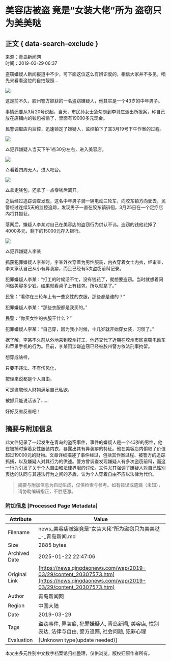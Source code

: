 # 美容店被盗 竟是“女装大佬”所为 盗窃只为美美哒

## 正文 { data-search-exclude }


来源：青岛新闻网  
时间：2019-03-29 06:37

盗窃嫌疑人新闻报道中不少，可下面这位这么有辨识度的，相信大家并不多见，咱先来看看这位的自拍靓照…

![](http://news.qingdaonews.com/images/2019-03/29/77935f81-a1e4-41c4-8f17-f972ac6dc93e.jpeg.2)

这是前不久，胶州警方抓获的一名盗窃嫌疑人，他其实是一个43岁的中年男子。

事情还要从3月20号说起，当天，市民孙女士急匆匆到李哥庄派出所报案，称自己放在店铺内的钱包被偷了，里面有19000多元现金。

民警调取店内监控，迅速锁定了嫌疑人，监控拍下了其3月19号下午作案的过程。

![](http://news.qingdaonews.com/images/2019-03/29/bf0dac25-6879-47b3-bd65-79d122ac43ac.jpeg.2)

△犯罪嫌疑人当天下午1点30分左右，进入美容店。

![](http://news.qingdaonews.com/images/2019-03/29/7772ef97-b8d0-418c-9359-a92b554daf11.jpeg.2)

△看着四周无人，进入吧台。

![](http://news.qingdaonews.com/images/2019-03/29/1bdce371-9e80-42f1-b19f-e40b8223dfca.jpeg.2)

△拿走钱包，还拿了一点零钱后离开。

之后经过追踪调查发现，这名中年男子骑一辆电动三轮车，向胶东镇方向驶去，民警经过连续5天的监控追踪，发现男子一直在胶东镇徘徊，3月25日在一个足疗店内将其抓获。

落网后，嫌疑人李某对自己在美容店的盗窃行为供认不讳。盗窃的钱他花掉了4000多元，剩下的15000元存入银行。

![](http://news.qingdaonews.com/images/2019-03/29/863587b9-b4fe-4b42-ad15-debb93861989.jpeg.2)

△犯罪嫌疑人李某

抓获犯罪嫌疑人李某时，李某外衣穿着为男性服装，内衣穿着女士内衣，经审查，李某承认自己从小有异装癖，而且已经有5次盗窃前科记录。

犯罪嫌疑人李某：“打工的时候活不忙，没有钱花了，就想要盗窃。当时就想着问问做美容多少钱，结果就看桌子上有钱包，所以就拿了。”

民警：“看你在三轮车上有一些女性的衣服，那些都是谁的？”

犯罪嫌疑人李某：“那些衣服都是我买的。”

民警：“你买女性的衣服干什么？”

犯罪嫌疑人李某：“自己穿，因为我小时候，十几岁就开始穿女装，习惯了。”

据了解，李某不久前从外地来到胶州打工，他还交代了近期在胶州市区盗窃电动车和苹果手机的行为。目前，李某因涉嫌盗窃已经被胶州警方依法刑事拘留。

想穿成啥样，

只要不违法、不有伤风化，

按理来说都是个人自由，

可是盗取他人财物满足自己私欲，

被抓只能说活该了……

好好反省反省吧！
<!-- tcd_original_link https://news.qingdaonews.com/wap/2019-03/29/content_20307573.htm -->


## 摘要与附加信息

<!-- tcd_abstract -->
此文件记录了一起发生在青岛的盗窃事件，事件的嫌疑人是一个43岁的男性，他在被捕时穿着女性服装内衣，暴露出其有异装癖的特征。他在美容店内偷取了价值超过19000元的财物。文章详细描述了事件经过，包括其作案过程、被警方的追踪抓捕，以及嫌疑人对其行为的供述。警方曾调查发现嫌疑人有多次盗窃前科，而这一行为引发了关于个人自由和法律界限的讨论。文件尤其强调了嫌疑人对自己性别表达的认同与其违法行为之间的矛盾，认为个人穿着自由不应以法律为代价。
<!-- tcd_abstract_end -->

> 摘要与附加信息为自动生成，仅供检索与参考。如有错误或遗漏（未知），请协助编辑指正，不胜感激。

### 附加信息 [Processed Page Metadata]

| Attribute       | Value                                  |
|-----------------|----------------------------------------|
| Filename        | news_美容店被盗竟是“女装大佬”所为盗窃只为美美哒_-_青岛新闻.md                             |
| Size            | 2885 bytes                           |
| Archived Date   | 2025-01-22 22:47:06                             |
| Original Link   | [https://news.qingdaonews.com/wap/2019-03/29/content_20307573.htm](https://news.qingdaonews.com/wap/2019-03/29/content_20307573.htm)                       |
| Author          | 青岛新闻网                               |
| Region          | 中国大陆                               |
| Date            | 2019-03-29                                 |
| Tags            | 盗窃事件, 异装癖, 犯罪嫌疑人, 青岛新闻, 美容店, 性别表达, 法律与自由, 警方追踪, 社会问题, 犯罪心理                                 |
| Evaluation            | [Unknown type(update needed)]                                 |
<!-- tcd_table_end -->

本文由多元性别中文数字档案馆归档整理，仅供浏览。版权归原作者所有。
